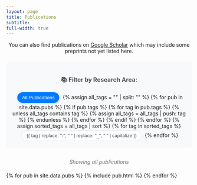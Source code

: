 ```yaml
---
layout: page
title: Publications
subtitle:
full-width: true
---
```


<style>
  /* 调整publications页面的宽度并居中 */
  .container-md {
    max-width: 95% !important;
    margin-left: auto !important;
    margin-right: auto !important;
  }
  
  /* 确保表格居中并占用适当宽度 */
  table {
    width: 60% !important;
    margin-left: auto !important;
    margin-right: auto !important;
    margin-top: 20px;
  }
  
  /* 调整图片列宽度 */
  .pubimg {
    width: 200px !important;
    min-width: 200px;
    text-align: center !important;
  }
  
  /* Tag selector 样式 */
  .tag-selector {
    text-align: center;
    margin-bottom: 30px;
    padding: 15px;  /* 改为与news.md一致 */
    background-color: #f8f9fa;
    border-radius: 8px;  /* 改为与news.md一致 */
    max-width: 80vw;  /* 视口宽度，设置为页面的80% */
    margin-left: auto;  /* 居中显示 */
    margin-right: auto; /* 居中显示 */
  }
  
  .tag-btn {
    display: inline-block;
    margin: 3px 5px;  /* 改为与news.md一致 */
    padding: 6px 12px; /* 改为与news.md一致 */
    background-color: #ffffff;
    border: 1px solid #dee2e6;  /* 改为与news.md一致 */
    border-radius: 15px;  /* 改为与news.md一致 */
    color: #495057;
    text-decoration: none;
    font-size: 13px;  /* 改为与news.md一致 */
    font-weight: 500;
    transition: all 0.2s ease;  /* 改为与news.md一致 */
    cursor: pointer;
    outline: none;
  }
  
  .tag-btn:hover {
    background-color: #e9ecef;
    text-decoration: none;
    color: #495057;
    border-color: #adb5bd;
    transform: translateY(-1px);
  }
  
  .tag-btn.active {
    background-color: #007bff;  /* 改为与news.md一致 */
    color: white;
    border-color: #007bff;  /* 改为与news.md一致 */
    box-shadow: 0 2px 4px rgba(0,123,255,0.3);
  }
  
  /* 修复：使用更强的CSS选择器和!important来确保隐藏效果 */
  table#publications-table tr.publication-row {
    display: table-row !important;
    visibility: visible !important;
    opacity: 1 !important;
    transition: opacity 0.3s ease;
  }
  
  table#publications-table tr.publication-row.filter-hidden {
    display: none !important;
    visibility: hidden !important;
    opacity: 0 !important;
    height: 0 !important;
    overflow: hidden !important;
    margin: 0 !important;
    padding: 0 !important;
    border: none !important;
  }
</style>

<div style="text-align: center; margin-bottom: 20px;">
  You can also find publications on <a href="https://scholar.google.com/citations?user=YjSHPjcAAAAJ&hl=en">Google Scholar</a> which may include some preprints not yet listed here.
</div>

<!-- Tag Selector -->
<div class="tag-selector">
  <h4 style="margin-bottom: 15px; color: #495057; font-size: 16px;">📚 Filter by Research Area:</h4>
  <button class="tag-btn active" onclick="filterPublications('all')" data-tag="all">
    All Publications
  </button>
  {% assign all_tags = "" | split: "" %}
  {% for pub in site.data.pubs %}
    {% if pub.tags %}
      {% for tag in pub.tags %}
        {% unless all_tags contains tag %}
          {% assign all_tags = all_tags | push: tag %}
        {% endunless %}
      {% endfor %}
    {% endif %}
  {% endfor %}
  {% assign sorted_tags = all_tags | sort %}
  {% for tag in sorted_tags %}
    <button class="tag-btn" onclick="filterPublications('{{ tag }}')" data-tag="{{ tag }}">
      {{ tag | replace: "-", " " | replace: "_", " " | capitalize }}
    </button>
  {% endfor %}
</div>

<!-- Publications Count Display -->
<div id="publications-count" style="text-align: center; margin-bottom: 20px; color: #6c757d; font-style: italic;">
  Showing all publications
</div>

<!-- Publications Table -->
<table cellpadding="10" id="publications-table">
    {% for pub in site.data.pubs %}
        <tr class="publication-row" data-tags="{% if pub.tags %}{{ pub.tags | join: ',' }}{% endif %}" data-year="{{ pub.year | default: '2024' }}">
            {% include pub.html %}
        </tr>
    {% endfor %}
</table>

<script>
let currentFilter = 'all';

function filterPublications(selectedTag) {
    console.log('Filtering by tag:', selectedTag);
    
    // 更新当前过滤器
    currentFilter = selectedTag;
    
    // 移除所有按钮的 active 类
    const buttons = document.querySelectorAll('.tag-btn');
    buttons.forEach(btn => {
        btn.classList.remove('active');
        if (btn.getAttribute('data-tag') === selectedTag) {
            btn.classList.add('active');
        }
    });
    
    // 获取所有论文行
    const rows = document.querySelectorAll('#publications-table .publication-row');
    let visibleCount = 0;
    
    console.log('Total rows found:', rows.length);
    
    rows.forEach((row, index) => {
        const rowTags = row.getAttribute('data-tags') || '';
        console.log(`Row ${index + 1} tags:`, rowTags);
        
        let shouldShow = false;
        
        if (selectedTag === 'all') {
            shouldShow = true;
        } else {
            if (rowTags) {
                const tagArray = rowTags.split(',').map(tag => tag.trim().toLowerCase());
                const searchTag = selectedTag.toLowerCase().trim();
                shouldShow = tagArray.includes(searchTag);
                
                console.log(`Row ${index + 1}:`, {
                    tagArray: tagArray,
                    searchTag: searchTag,
                    shouldShow: shouldShow
                });
            }
        }
        
        // 简化显示/隐藏逻辑
        if (shouldShow) {
            row.classList.remove('filter-hidden');
            visibleCount++;
            console.log(`Showing row ${index + 1}`);
        } else {
            row.classList.add('filter-hidden');
            console.log(`Hiding row ${index + 1}`);
        }
    });
    
    console.log('Visible count:', visibleCount);
    
    // 更新计数显示
    updatePublicationsCount(selectedTag, visibleCount);
    
}

function updatePublicationsCount(tag, count) {
    const countDisplay = document.getElementById('publications-count');
    if (tag === 'all') {
        countDisplay.textContent = `Showing all ${count} publications`;
    } else {
        const tagDisplayName = tag.replace(/-/g, ' ').replace(/_/g, ' ').replace(/\b\w/g, l => l.toUpperCase());
        countDisplay.textContent = `Showing ${count} publication${count !== 1 ? 's' : ''} in "${tagDisplayName}"`;
    }
}

// 页面加载时默认显示所有论文
document.addEventListener('DOMContentLoaded', function() {
    console.log('DOM loaded, initializing...');
    setTimeout(() => {
        filterPublications('all');
    }, 100);
});

// 调试函数 - 检查行的显示状态
function debugFilter() {
    const rows = document.querySelectorAll('#publications-table .publication-row');
    console.log('=== Debug Filter Results ===');
    rows.forEach((row, index) => {
        const isHidden = row.classList.contains('filter-hidden');
        const computedStyle = window.getComputedStyle(row);
        console.log(`Row ${index + 1}:`, {
            tags: row.getAttribute('data-tags'),
            hasFilterHidden: isHidden,
            computedDisplay: computedStyle.display,
            computedVisibility: computedStyle.visibility
        });
    });
}

// 将调试函数暴露到全局作用域
window.debugFilter = debugFilter;
</script>
